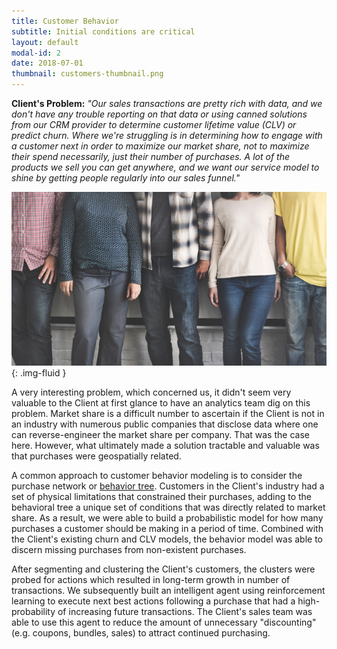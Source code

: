 ```yaml
---
title: Customer Behavior
subtitle: Initial conditions are critical
layout: default
modal-id: 2
date: 2018-07-01
thumbnail: customers-thumbnail.png
---
```


[alt]: 'no-one-person'
[image]: img/case_studies/customers.png
[tree]: https://en.wikipedia.org/wiki/Behavior_tree_(artificial_intelligence,_robotics_and_control)

**Client's Problem:** _"Our sales transactions are pretty rich with
data, and we don't have any trouble reporting on that data or using
canned solutions from our CRM provider to determine customer lifetime
value (CLV) or predict churn.  Where we're struggling is in
determining how to engage with a customer next in order to maximize
our market share, not to maximize their spend necessarily, just their
number of purchases. A lot of the products we sell you can get
anywhere, and we want our service model to shine by getting people
regularly into our sales funnel."_

![alt][image]{: .img-fluid }

A very interesting problem, which concerned us, it didn't seem very
valuable to the Client at first glance to have an analytics team dig
on this problem. Market share is a difficult number to ascertain if
the Client is not in an industry with numerous public companies that
disclose data where one can reverse-engineer the market share per
company. That was the case here. However, what ultimately made a
solution tractable and valuable was that purchases were geospatially
related.

A common approach to customer behavior modeling is to consider the
purchase network or [behavior tree][tree]. Customers in the Client's industry
had a set of physical limitations that constrained their purchases,
adding to the behavioral tree a unique set of conditions that was
directly related to market share. As a result, we were able to build a
probabilistic model for how many purchases a customer should be making
in a period of time. Combined with the Client's existing churn and CLV
models, the behavior model was able to discern missing purchases from
non-existent purchases.

After segmenting and clustering the Client's customers, the clusters
were probed for actions which resulted in long-term growth in number
of transactions. We subsequently built an intelligent agent using
reinforcement learning to execute next best actions following a
purchase that had a high-probability of increasing future
transactions. The Client's sales team was able to use this agent to
reduce the amount of unnecessary "discounting" (e.g. coupons, bundles,
sales) to attract continued purchasing.
